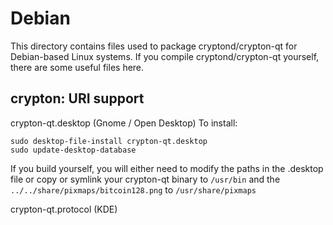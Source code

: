 
Debian
====================
This directory contains files used to package cryptond/crypton-qt
for Debian-based Linux systems. If you compile cryptond/crypton-qt yourself, there are some useful files here.

## crypton: URI support ##


crypton-qt.desktop  (Gnome / Open Desktop)
To install:

	sudo desktop-file-install crypton-qt.desktop
	sudo update-desktop-database

If you build yourself, you will either need to modify the paths in
the .desktop file or copy or symlink your crypton-qt binary to `/usr/bin`
and the `../../share/pixmaps/bitcoin128.png` to `/usr/share/pixmaps`

crypton-qt.protocol (KDE)

